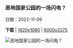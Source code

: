 ### 恶地国家公园的一场闪电？

日期：2022-11-09

**下载**  |  [1920x1080](https://cn.bing.com/th?id=OHR.BadLightning_ZH-CN1049646409_1920x1080.jpg)  |  [6000x3375](https://cn.bing.com/th?id=OHR.BadLightning_ZH-CN1049646409_UHD.jpg)

![恶地国家公园的一场闪电？](https://cn.bing.com/th?id=OHR.BadLightning_ZH-CN1049646409_1920x1080.jpg "雷暴中恶地国家公园的岩层，美国南达科他州 (© DEEPOL by plainpicture)")

